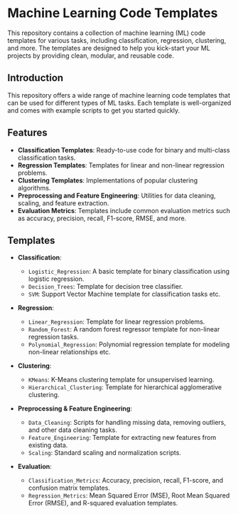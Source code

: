 # Machine Learning Code Templates

This repository contains a collection of machine learning (ML) code templates for various tasks, including classification, regression, clustering, and more. The templates are designed to help you kick-start your ML projects by providing clean, modular, and reusable code.


## Introduction

This repository offers a wide range of machine learning code templates that can be used for different types of ML tasks. Each template is well-organized and comes with example scripts to get you started quickly.

## Features

- **Classification Templates**: Ready-to-use code for binary and multi-class classification tasks.
- **Regression Templates**: Templates for linear and non-linear regression problems.
- **Clustering Templates**: Implementations of popular clustering algorithms.
- **Preprocessing and Feature Engineering**: Utilities for data cleaning, scaling, and feature extraction.
- **Evaluation Metrics**: Templates include common evaluation metrics such as accuracy, precision, recall, F1-score, RMSE, and more.


## Templates

- **Classification**:
  - `Logistic_Regression`: A basic template for binary classification using logistic regression.
  - `Decision_Trees`: Template for decision tree classifier.
  - `SVM`: Support Vector Machine template for classification tasks etc. 

- **Regression**:
  - `Linear_Regression`: Template for linear regression problems.
  - `Random_Forest`: A random forest regressor template for non-linear regression tasks.
  - `Polynomial_Regression`: Polynomial regression template for modeling non-linear relationships etc.

- **Clustering**:
  - `KMeans`: K-Means clustering template for unsupervised learning.
  - `Hierarchical_Clustering`: Template for hierarchical agglomerative clustering.

- **Preprocessing & Feature Engineering**:
  - `Data_Cleaning`: Scripts for handling missing data, removing outliers, and other data cleaning tasks.
  - `Feature_Engineering`: Template for extracting new features from existing data.
  - `Scaling`: Standard scaling and normalization scripts.

- **Evaluation**:
  - `Classification_Metrics`: Accuracy, precision, recall, F1-score, and confusion matrix templates.
  - `Regression_Metrics`: Mean Squared Error (MSE), Root Mean Squared Error (RMSE), and R-squared evaluation templates.

